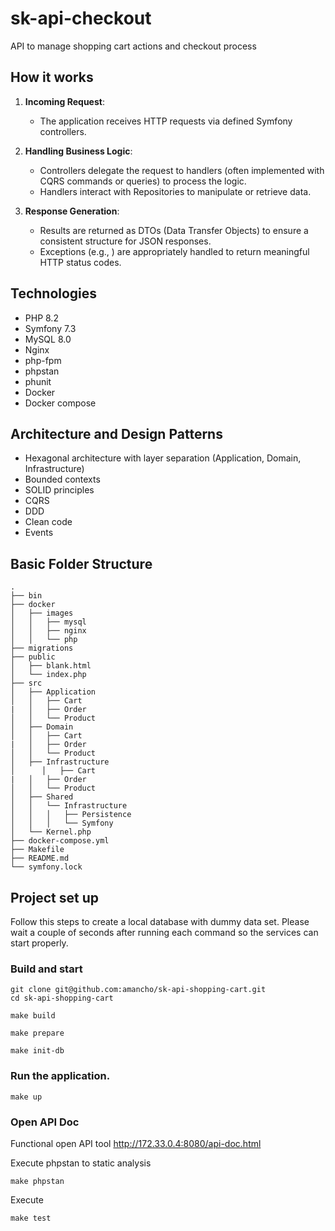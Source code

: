 # sk-api-checkout
API to manage shopping cart actions and checkout process

## How it works
1. **Incoming Request**:
    - The application receives HTTP requests via defined Symfony controllers.

2. **Handling Business Logic**:
    - Controllers delegate the request to handlers (often implemented with CQRS commands or queries) to process the logic.
    - Handlers interact with Repositories to manipulate or retrieve data.

3. **Response Generation**:
    - Results are returned as DTOs (Data Transfer Objects) to ensure a consistent structure for JSON responses.
    - Exceptions (e.g., ) are appropriately handled to return meaningful HTTP status codes.


## Technologies
- PHP 8.2
- Symfony 7.3
- MySQL 8.0
- Nginx
- php-fpm
- phpstan
- phunit
- Docker
- Docker compose

## Architecture and Design Patterns

- Hexagonal architecture with layer separation (Application, Domain, Infrastructure)
- Bounded contexts
- SOLID principles
- CQRS
- DDD
- Clean code
- Events

## Basic Folder Structure
```
.
├── bin
├── docker
│   ├── images
│   │   ├── mysql
│   │   ├── nginx
│   │   └── php
├── migrations
├── public
│   ├── blank.html
│   └── index.php
├── src
│   ├── Application
│   │   ├── Cart
|   │   ├── Order
│   │   └── Product
│   ├── Domain
│   │   ├── Cart
|   │   ├── Order
│   │   └── Product
│   ├── Infrastructure
│      │   ├── Cart
|   │   ├── Order
│   │   └── Product
│   ├── Shared
│   │   └── Infrastructure
│   │   │   ├── Persistence
│   │   │   └── Symfony
│   └── Kernel.php
├── docker-compose.yml
├── Makefile
├── README.md
└── symfony.lock
```

## Project set up

Follow this steps to create a local database with dummy data set.
Please wait a couple of seconds after running each command so the services can start properly.

### Build and start
```
git clone git@github.com:amancho/sk-api-shopping-cart.git
cd sk-api-shopping-cart
```
```
make build
```
```
make prepare
```
```
make init-db
```

### Run the application.

```
make up
```

### Open API Doc
Functional open API tool
http://172.33.0.4:8080/api-doc.html

Execute phpstan to static analysis

```
make phpstan
```

Execute

```
make test
```